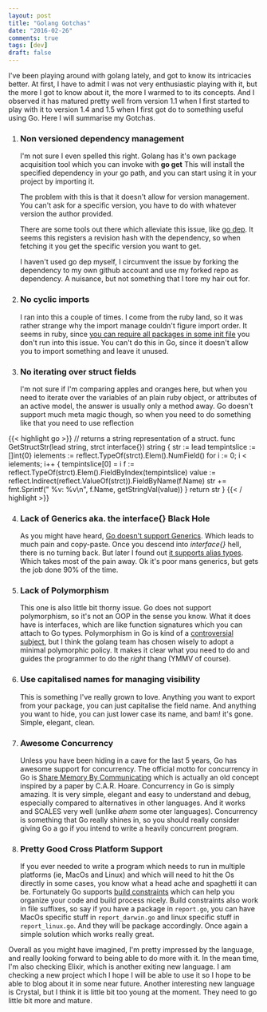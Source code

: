 ```yaml
---
layout: post
title: "Golang Gotchas"
date: "2016-02-26"
comments: true
tags: [dev]
draft: false
---
```


I've been playing around with golang lately, and got to know its intricacies better.
At first, I have to admit I was not very enthusiastic playing with it, but the more I got to know about it, the more I warmed to to its concepts.
And I observed it has matured pretty well from version 1.1 when I first started to play with it to version 1.4 and 1.5 when I first got do to something useful using Go.
Here I will summarise my Gotchas.

1. ### Non versioned dependency management

    I'm not sure I even spelled this right. Golang has it's own package acquisition tool which you can invoke with __go get__
    This will install the specified dependency in your go path, and you can start using it in your project by importing it.

    The problem with this is that it doesn't allow for version management. You can't ask for a specific version, you have to do with
    whatever version the author provided.

    There are some tools out there which alleviate this issue, like [go dep](https://github.com/tools/godep). It seems this
    registers a revision hash with the dependency, so when fetching it you get the specific version you want to get.

    I haven't used go dep myself, I circumvent the issue by forking the dependency to my own github account and use my forked repo as dependency.
    A nuisance, but not something that I tore my hair out for.

2. ### No cyclic imports

    I ran into this a couple of times. I come from the ruby land, so it was rather strange why the import manage couldn't figure
    import order. It seems in ruby, since [you can require all packages in some init file](http://stackoverflow.com/a/396184/1125712)
    you don't run into this issue. You can't do this in Go, since it doesn't allow you to import something and leave it unused.

3. ### No iterating over struct fields

    I'm not sure if I'm comparing apples and oranges here, but when you need to iterate over the variables of an plain ruby object,
    or attributes of an active model, the answer is usually only a method away. Go doesn't support much meta magic though,
    so when you need to do something like that you need to use reflection

{{< highlight go >}}
// returns a string representation of a struct.
func GetStructStr(lead string, strct interface{}) string {
    str := lead
    tempintslice := []int{0}
    ielements := reflect.TypeOf(strct).Elem().NumField()
    for i := 0; i < ielements; i++ {
        tempintslice[0] = i
        f := reflect.TypeOf(strct).Elem().FieldByIndex(tempintslice)
        value := reflect.Indirect(reflect.ValueOf(strct)).FieldByName(f.Name)
        str += fmt.Sprintf(" %v: %v\n", f.Name, getStringVal(value))
    }
    return str
}
{{< / highlight >}}

4. ### Lack of Generics aka. the interface{} Black Hole

    As you might have heard, [Go doesn't support Generics](http://yager.io/programming/go.html). Which leads to much pain and copy-paste.
    Once you descend into _interface{}_ hell, there is no turning back. But later I found out [it supports alias types](http://blog.jonathanoliver.com/golang-has-generics/).
    Which takes most of the pain away. Ok it's poor mans generics, but gets the job done 90% of the time.

5. ### Lack of Polymorphism

    This one is also little bit thorny issue. Go does not support polymorphism, so it's not an OOP in the sense you know.
    What it does have is interfaces, which are like function signatures which you can attach to Go types.
    Polymorphism in Go is kind of a [controversial subject](https://www.reddit.com/r/golang/comments/vldyv/less_is_exponentially_more_rob_pike_on_the),
    but I think the golang team has chosen wisely to adopt a minimal polymorphic policy. It makes it clear what you need to do
    and guides the programmer to do the _right_ thang (YMMV of course).

6. ### Use capitalised names for managing visibility

    This is something I've really grown to love. Anything you want to export from your package, you can just capitalise the field name.
    And anything you want to hide, you can just lower case its name, and bam! it's gone. Simple, elegant, clean.

7. ### Awesome Concurrency

    Unless you have been hiding in a cave for the last 5 years, Go has awesome support for concurrency.
    The official motto for concurrency in Go is [Share Memory By Communicating](https://blog.golang.org/share-memory-by-communicating) which
    is actually an old concept inspired by a paper by C.A.R. Hoare. Concurrency in Go is simply amazing.
    It is very simple, elegant and easy to understand and debug, especially compared to alternatives in other languages.
    And it works and SCALES very well (unlike *ahem* some oter languages). Concurrency is something
    that Go really shines in, so you should really consider giving Go a go if you intend to write a
    heavily concurrent program.

8. ### Pretty Good Cross Platform Support

    If you ever needed to write a program which needs to run in multiple platforms (ie, MacOs and Linux) and
    which will need to hit the Os directly in some cases, you know what a head ache and spaghetti it can be.
    Fortunately Go supports [build constraints](https://golang.org/pkg/go/build/) which can help you organize
    your code and build process nicely. Build constraints also work in file suffixes, so say if you have a
    package in `report.go`, you can have MacOs specific stuff in `report_darwin.go` and linux specific stuff in
    `report_linux.go`. And they will be package accordingly. Once again a simple solution which works really great.

Overall as you might have imagined, I'm pretty impressed by the language, and really looking forward to being able to do
more with it. In the mean time, I'm also checking Elixir, which is another exiting new language. I am checking a new
project which I hope I will be able to use it so I hope to be able to blog about it in some near future.
Another interesting new language is Crystal, but I think it is little bit too young at the moment.
They need to go little bit more and mature.
